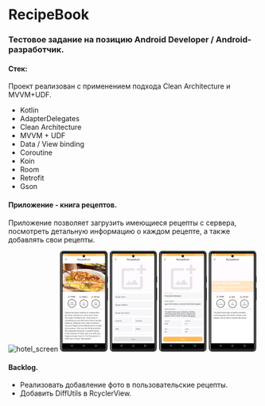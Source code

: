 # RecipeBook

### Тестовое задание на позицию Android Developer / Android-разработчик.

#### Стек:

Проект реализован с применением подхода Clean Architecture и MVVM+UDF. 

- Kotlin
- AdapterDelegates
- Clean Architecture
- MVVM + UDF
- Data / View binding
- Coroutine
- Koin
- Room
- Retrofit
- Gson

#### Приложение - книга рецептов.

<p>
  Приложение позволяет загрузить имеющиеся рецепты с сервера, посмотреть детальную информацию о каждом рецепте, а также добавлять свои рецепты.
</p>

<p>  
    <img src="./screenshots/Screenshot_20230925_190102.png" alt="hotel_screen" width="19%" height="auto">
    <img src="./screenshots/Screenshot_20230925_190126.png" alt="room_data" width="19%" height="auto">
    <img src="./screenshots/Screenshot_20230925_190142.png" alt="booking_screen" width="19%" height="auto">
    <img src="./screenshots/Screenshot_20230925_192000.png" alt="payment_screen" width="19%" height="auto">
    <img src="./screenshots/Screenshot_20230925_192039.png" alt="payment_screen" width="19%" height="auto">
</p>

#### Backlog.

- Реализовать добавление фото в пользовательские рецепты.
- Добавить DiffUtils в RcyclerView.

